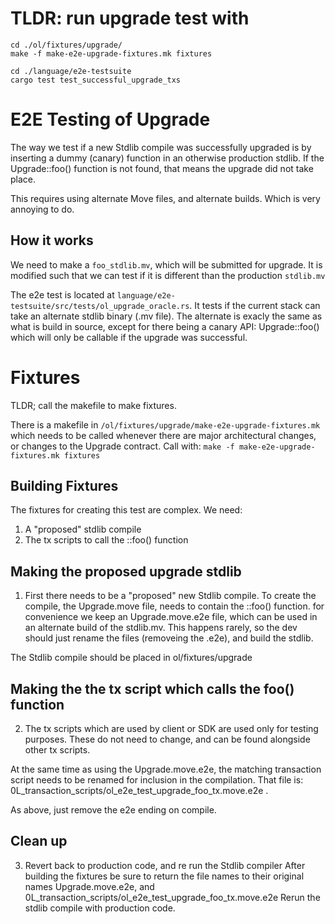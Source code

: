   # TLDR: run upgrade test with

  ```
  cd ./ol/fixtures/upgrade/ 
  make -f make-e2e-upgrade-fixtures.mk fixtures

  cd ./language/e2e-testsuite
  cargo test test_successful_upgrade_txs
  ```
  # E2E Testing of Upgrade

  The way we test if a new Stdlib compile was successfully upgraded is by inserting a dummy (canary) function in an otherwise production stdlib. If the Upgrade::foo() function is not found, that means the upgrade did not take place.
  
  This requires using alternate Move files, and alternate builds. Which is very annoying to do.

  ## How it works

  We need to make a `foo_stdlib.mv`, which will be submitted for upgrade. It is modified such that we can test if it is different than the production `stdlib.mv`
  
  The e2e test is located at `language/e2e-testsuite/src/tests/ol_upgrade_oracle.rs`. It tests if the current stack can take an alternate stdlib binary (.mv file). The alternate is exacly the same as what is build in source, except for there being a canary API: Upgrade::foo() which will only be callable if the upgrade was successful.
  
  
  # Fixtures

  TLDR; call the makefile to make fixtures.
  
  There is a makefile in `/ol/fixtures/upgrade/make-e2e-upgrade-fixtures.mk` which needs to be called whenever there are major architectural changes, or changes to the Upgrade contract. Call with: `make -f make-e2e-upgrade-fixtures.mk fixtures`


  ## Building Fixtures

  The fixtures for creating this test are complex. We need:
  1. A "proposed" stdlib compile
  2. The tx scripts to call the ::foo() function
  ## Making the proposed upgrade stdlib
  1. First there needs to be a "proposed" new Stdlib compile.
  To create the compile, the Upgrade.move file, needs to contain the ::foo() function.
  for convenience we keep an Upgrade.move.e2e file, which can be used in an alternate build of the stdlib.mv. This happens rarely, so the dev should just rename the files (removeing the .e2e), and build the stdlib.

  The Stdlib compile should be placed in ol/fixtures/upgrade
 
  ## Making the the tx script which calls the foo() function

  2. The tx scripts which are used by client or SDK are used only for testing purposes. These do not need to change, and can be found alongside other tx scripts.
  
  At the same time as using the Upgrade.move.e2e, the matching transaction script needs to be renamed for inclusion in the compilation. That file is: 0L_transaction_scripts/ol_e2e_test_upgrade_foo_tx.move.e2e .

  As above, just remove the e2e ending on compile.

  ## Clean up
  3. Revert back to production code, and re run the Stdlib compiler
  After building the fixtures be sure to return the file names to their original names Upgrade.move.e2e, and 0L_transaction_scripts/ol_e2e_test_upgrade_foo_tx.move.e2e 
  Rerun the stdlib compile with production code.